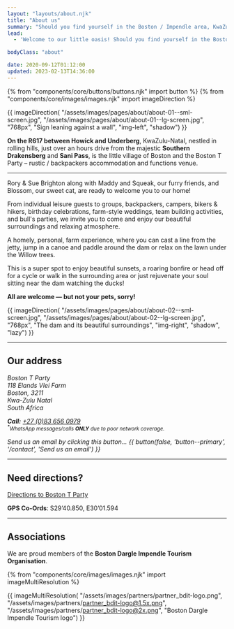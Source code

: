 ```yaml
---
layout: "layouts/about.njk"
title: "About us"
summary: "Should you find yourself in the Boston / Impendle area, KwaZulu-Natal, the Boston T Party is a perfect spot if you need somewhere to stay or an authentic venue to hold your function."
lead:
  - 'Welcome to our little oasis! Should you find yourself in the Boston / Impendle area, the Boston T Party is a perfect spot if you need <a href="/accommodation">somewhere to stay</a> or an authentic <a href="/venue-hire">venue to hold your function</a>.'

bodyClass: "about"

date: 2020-09-12T01:12:00
updated: 2023-02-13T14:36:00
---
```


{% from "components/core/buttons/buttons.njk" import button %}
{% from "components/core/images/images.njk" import imageDirection %}

{{ imageDirection(
  "/assets/images/pages/about/about-01--sml-screen.jpg",
  "/assets/images/pages/about/about-01--lg-screen.jpg",
  "768px",
  "Sign leaning against a wall",
  "img-left",
  "shadow")
}}

**On the R617 between Howick and Underberg**, KwaZulu-Natal, nestled in rolling hills, just over an hours drive from the majestic **Southern Drakensberg** and **Sani Pass**, is the little village of Boston and the Boston T Party – rustic / backpackers accommodation and functions venue.

---

Rory & Sue Brighton along with Maddy and Squeak, our furry friends, and Blossom, our sweet cat, are ready to welcome you to our home!

From individual leisure guests to groups, backpackers, campers, bikers & hikers, birthday celebrations, farm-style weddings, team building activities, and bull's parties, we invite you to come and enjoy our beautiful surroundings and relaxing atmosphere.

A homely, personal, farm experience, where you can cast a line from the jetty, jump in a canoe and paddle around the dam or relax on the lawn under the Willow trees.

This is a super spot to enjoy beautiful sunsets, a roaring bonfire or head off for a cycle or walk in the surrounding area or just rejuvenate your soul sitting near the dam watching the ducks!

**All are welcome &mdash; but not your pets, sorry!**

{{ imageDirection(
  "/assets/images/pages/about/about-02--sml-screen.jpg",
  "/assets/images/pages/about/about-02--lg-screen.jpg",
  "768px",
  "The dam and its beautiful surroundings",
  "img-right",
  "shadow",
  "lazy")
}}

---

## Our address

<address>

Boston T Party   
118 Elands Vlei Farm  
Boston, 3211  
Kwa-Zulu Natal  
South Africa

**Call:** <a href="tel:27-83-6560979" rel="nofollow">+27 (0)83 656 0979</a>  
<small><sup><b>*</b></sup>*WhatsApp messages/calls **ONLY** due to poor network coverage.*</small>

<span class="visually-hidden">Send us an email by clicking this button&hellip;</span>
{{ button(false, 'button--primary', '/contact', 'Send us an email') }}

</address>

---
## Need directions?

[Directions to Boston T Party][2]

**GPS Co-Ords**: S29&rsquo;40.850, E30&rsquo;01.594

---

## Associations

We are proud members of the **Boston Dargle Impendle Tourism Organisation**.

{% from "components/core/images/images.njk" import imageMultiResolution %}

{{ imageMultiResolution(
  "/assets/images/partners/partner_bdit-logo.png",
  "/assets/images/partners/partner_bdit-logo@1.5x.png",
  "/assets/images/partners/partner_bdit-logo@2x.png",
  "Boston Dargle Impendle Tourism logo")
}}

[2]: /contact/directions
[3]: https://bditourism.co.za/
